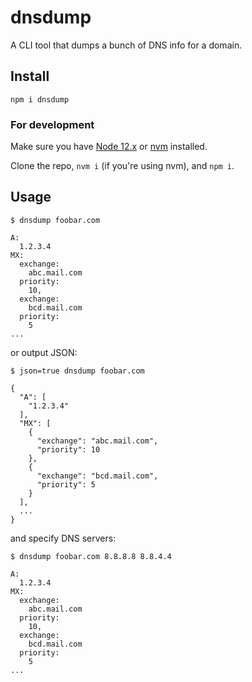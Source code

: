 # dnsdump

A CLI tool that dumps a bunch of DNS info for a domain.

## Install

`npm i dnsdump`

### For development

Make sure you have [Node 12.x](https://nodejs.org/download/release/v12.16.1/) or [nvm](https://github.com/nvm-sh/nvm) installed.

Clone the repo, `nvm i` (if you're using nvm), and `npm i`.

## Usage

```
$ dnsdump foobar.com

A:
  1.2.3.4
MX:
  exchange:
    abc.mail.com
  priority:
    10,
  exchange:
    bcd.mail.com
  priority:
    5
...
```

or output JSON:

```
$ json=true dnsdump foobar.com

{
  "A": [
    "1.2.3.4"
  ],
  "MX": [
    {
      "exchange": "abc.mail.com",
      "priority": 10
    },
    {
      "exchange": "bcd.mail.com",
      "priority": 5
    }
  ],
  ...
}
```

and specify DNS servers:

```
$ dnsdump foobar.com 8.8.8.8 8.8.4.4

A:
  1.2.3.4
MX:
  exchange:
    abc.mail.com
  priority:
    10,
  exchange:
    bcd.mail.com
  priority:
    5
...
```
